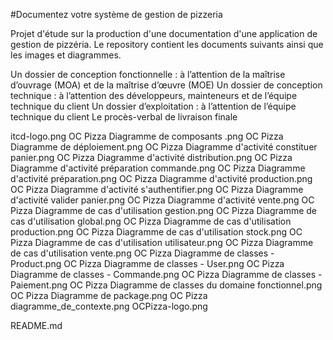 #Documentez votre système de gestion de pizzeria

Projet d'étude sur la production d'une documentation d'une application de gestion de pizzéria. Le repository contient les documents suivants ainsi que les images et diagrammes.

Un dossier de conception fonctionnelle : à l’attention de la maîtrise d’ouvrage (MOA) et de la maîtrise d’œuvre (MOE)
Un dossier de conception technique : à l’attention des développeurs, mainteneurs et de l’équipe technique du client 
Un dossier d’exploitation : à l’attention de l’équipe technique du client
Le procès-verbal de livraison finale

itcd-logo.png
OC Pizza Diagramme de composants .png
OC Pizza Diagramme de déploiement.png
OC Pizza Diagramme d'activité constituer panier.png
OC Pizza Diagramme d'activité distribution.png
OC Pizza Diagramme d'activité préparation commande.png
OC Pizza Diagramme d'activité préparation.png
OC Pizza Diagramme d'activité production.png
OC Pizza Diagramme d'activité s'authentifier.png
OC Pizza Diagramme d'activité valider panier.png
OC Pizza Diagramme d'activité vente.png
OC Pizza Diagramme de cas d'utilisation gestion.png
OC Pizza Diagramme de cas d'utilisation global.png
OC Pizza Diagramme de cas d'utilisation production.png
OC Pizza Diagramme de cas d'utilisation stock.png
OC Pizza Diagramme de cas d'utilisation utilisateur.png
OC Pizza Diagramme de cas d'utilisation vente.png
OC Pizza Diagramme de classes - Product.png
OC Pizza Diagramme de classes - User.png
OC Pizza Diagramme de classes - Commande.png
OC Pizza Diagramme de classes - Paiement.png
OC Pizza Diagramme de classes du domaine fonctionnel.png
OC Pizza Diagramme de package.png
OC Pizza diagramme_de_contexte.png
OCPizza-logo.png

README.md
